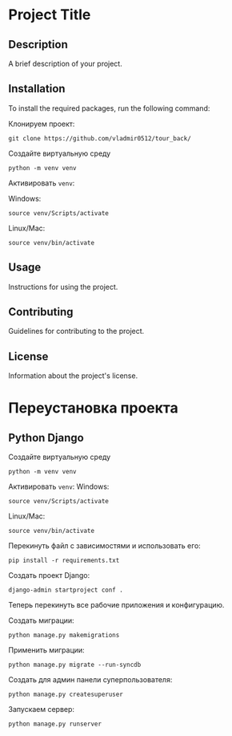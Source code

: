 # Project Title

## Description
A brief description of your project.

## Installation
To install the required packages, run the following command:

Клонируем проект:
```
git clone https://github.com/vladmir0512/tour_back/
```
Создайте виртуальную среду 
```
python -m venv venv
```

Активировать `venv`: 

Windows:
```
source venv/Scripts/activate
```

Linux/Mac:
```
source venv/bin/activate
```

## Usage
Instructions for using the project.

## Contributing
Guidelines for contributing to the project.

## License
Information about the project's license.


# Переустановка проекта

## Python Django

Создайте виртуальную среду 
```
python -m venv venv
```

Активировать `venv`:
Windows:
```
source venv/Scripts/activate
```

Linux/Mac:
```
source venv/bin/activate
```

Перекинуть файл с зависимостями и использовать его:
```
pip install -r requirements.txt
```

Создать проект Django:
```
django-admin startproject conf .
```

Теперь перекинуть все рабочие приложения и конфигурацию.

Создать миграции:
```
python manage.py makemigrations
```

Применить миграции:
```
python manage.py migrate --run-syncdb
```

Создать для админ панели суперпользователя:
```
python manage.py createsuperuser
```

Запускаем сервер:
```
python manage.py runserver
```